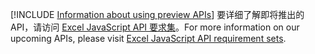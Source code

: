 [!INCLUDE [Information about using preview APIs](../includes/using-preview-apis.md)]
<span data-ttu-id="d137f-101">要详细了解即将推出的 API，请访问 [Excel JavaScript API 要求集](../reference/requirement-sets/excel-api-requirement-sets.md#excel-javascript-preview-apis)。</span><span class="sxs-lookup"><span data-stu-id="d137f-101">For more information on our upcoming APIs, please visit [Excel JavaScript API requirement sets](../reference/requirement-sets/excel-api-requirement-sets.md#excel-javascript-preview-apis).</span></span>
